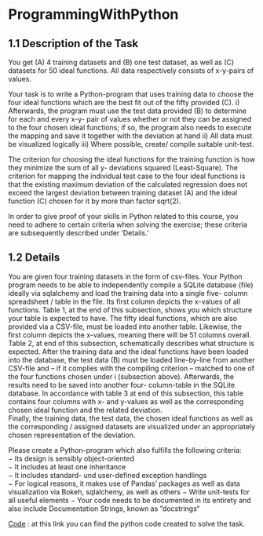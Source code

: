 # ProgrammingWithPython
 

  
## 1.1  Description of the Task 
You  get  (A)  4  training  datasets  and  (B)  one  test  dataset,  as  well  as  (C)  datasets  for  50  ideal  functions.  All  data 
respectively consists of x-y-pairs of values.   

 Your  task  is  to  write  a  Python-program  that  uses  training  data  to  choose  the  four  ideal  functions  which  are  the 
best fit out of the fifty provided (C). 
i) Afterwards, the program  must use the test data  provided (B) to   determine for each and every x-y-
pair  of  values  whether  or  not  they  can  be  assigned  to  the  four  chosen  ideal  functions;  if  so,  the 
program also needs to execute the mapping and save it together with the deviation at hand 
ii) All data must be visualized logically 
iii) Where possible, create/ compile suitable unit-test.
 
The criterion for choosing the ideal functions for the training function is how they minimize the sum of all y-
deviations  squared (Least-Square). 
The criterion for mapping the individual test case to the four ideal functions is that the existing maximum 
deviation of the calculated regression does not exceed the largest deviation between training dataset (A) and 
the ideal function (C) chosen for it by more than  factor  sqrt(2).
 
In order to give proof of your skills in Python related to this course, you need to adhere to certain criteria when 
solving the exercise; these criteria are subsequently described under ‘Details.’ 
 
 
## 1.2  Details 
You are given four training datasets in the form of csv-files.  Your Python program needs to be able to 
independently compile a SQLite database (file) ideally via sqlalchemy and load the training data into a single five-
column spreadsheet / table in the file. Its first column depicts the x-values of all functions.  Table 1, at the end of 
this subsection, shows you which structure your table is expected to have.  The fifty ideal functions, which are also 
provided  via  a  CSV-file,  must  be  loaded  into  another  table.  Likewise,  the  first  column  depicts  the  x-values, 
meaning  there  will  be  51  columns  overall.  Table  2,  at  end  of  this  subsection,  schematically  describes  what 
structure is expected. 
After  the  training  data  and  the  ideal  functions  have  been  loaded  into  the  database,  the  test  data  (B)  must  be 
loaded line-by-line from another CSV-file and – if it complies with the compiling criterion – matched to one of the 
four  functions  chosen  under  i  (subsection  above).  Afterwards,  the  results  need  to  be  saved  into  another  four-
column-table in the SQLite database. In accordance with table 3 at end of this subsection, this table contains four 
columns with x- and y-values as well as the corresponding chosen ideal function and the related deviation.     
Finally, the training data, the test data, the chosen ideal functions as well as the corresponding / assigned datasets 
are visualized under an appropriately chosen representation of the deviation.   
 
Please create a Python-program which also fulfills the following criteria:  
− Its design is sensibly object-oriented  
− It includes at least one inheritance  
− It includes standard- und user-defined exception handlings  
− For logical reasons, it makes use of Pandas’ packages as well as data visualization via Bokeh, sqlalchemy, 
as well as others 
− Write unit-tests for all useful elements 
− Your  code  needs  to  be  documented  in  its  entirety  and  also  include  Documentation  Strings,  known  as 
”docstrings“ 

[Code](https://github.com/carini93/ProgrammingWithPython/blob/master/ProgrammingWithPython.ipynb) : at this link you can find the python code created to solve the task.
